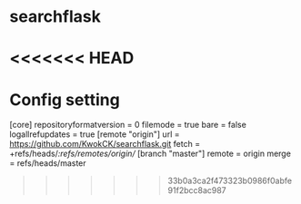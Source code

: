 # searchflask
<<<<<<< HEAD
=======

# Config setting
[core]
	repositoryformatversion = 0
	filemode = true
	bare = false
	logallrefupdates = true
[remote "origin"]
	url = https://github.com/KwokCK/searchflask.git
	fetch = +refs/heads/*:refs/remotes/origin/*
[branch "master"]
	remote = origin
	merge = refs/heads/master
>>>>>>> 33b0a3ca2f473323b0986f0abfe91f2bcc8ac987
